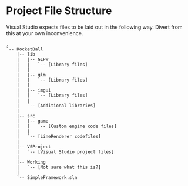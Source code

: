 # Project File Structure

Visual Studio expects files to be laid out in the following way. Divert from this at your own inconvenience.

```
.
`-- RocketBall
    |-- lib
    |   |-- GLFW
 	|	|	`-- [Library files]
 	|	|
    |   |-- glm
 	|	|	`-- [Library files]
 	|	|
    |   |-- imgui
 	|	|	`-- [Library files]
 	|	|
    |   `-- [Additional libraries]
 	|
    |-- src
    |   |-- game
    |   |	`-- [Custom engine code files]
 	|	|
    |   `-- [LineRenderer codefiles]
	|
	|-- VSProject
	|	`-- [Visual Studio project files]
	|
	|-- Working
	|	`-- [Not sure what this is?]
	|
	`-- SimpleFramework.sln
```